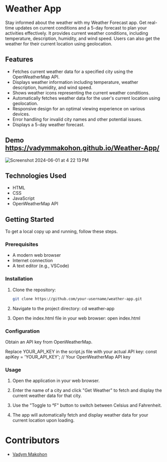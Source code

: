 # Weather App

Stay informed about the weather with my Weather Forecast app. Get real-time updates on current conditions and a 5-day forecast to plan your activities effectively. It provides current weather conditions, including temperature, description, humidity, and wind speed. Users can also get the weather for their current location using geolocation.

## Features

- Fetches current weather data for a specified city using the OpenWeatherMap API.
- Displays weather information including temperature, weather description, humidity, and wind speed.
- Shows weather icons representing the current weather conditions.
- Automatically fetches weather data for the user's current location using geolocation.
- Responsive design for an optimal viewing experience on various devices.
- Error handling for invalid city names and other potential issues.
- Displays a 5-day weather forecast.

## Demo   https://vadymmakohon.github.io/Weather-App/

![Screenshot 2024-06-01 at 4 22 13 PM](https://github.com/VadymMakohon/Weather-App/assets/138728243/71bf3330-0be5-4e9b-a759-ed5dd0cac23b)

## Technologies Used

- HTML
- CSS
- JavaScript
- OpenWeatherMap API

## Getting Started

To get a local copy up and running, follow these steps.

### Prerequisites

- A modern web browser
- Internet connection
- A text editor (e.g., VSCode)

### Installation

1. Clone the repository:
   ```bash
   git clone https://github.com/your-username/weather-app.git

2. Navigate to the project directory: cd weather-app

3. Open the index.html file in your web browser: open index.html

### Configuration

Obtain an API key from OpenWeatherMap.

Replace YOUR_API_KEY in the script.js file with your actual API key: const apiKey = 'YOUR_API_KEY'; // Your OpenWeatherMap API key

### Usage

1. Open the application in your web browser.

2. Enter the name of a city and click "Get Weather" to fetch and display the current weather data for that city.

3. Use the "Toggle to °F" button to switch between Celsius and Fahrenheit.

4. The app will automatically fetch and display weather data for your current location upon loading.

# Contributors
- [Vadym Makohon](https://github.com/VadymMakohon)

